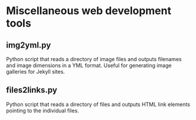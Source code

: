# Miscellaneous web development tools

## img2yml.py

Python script that reads a directory of image files and outputs filenames and
image dimensions in a YML format. Useful for generating image galleries for
Jekyll sites.

## files2links.py

Python script that reads a directory of files and outputs HTML link elements
pointing to the individual files.
